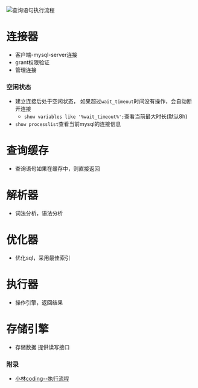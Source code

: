 ![查询语句执行流程](https://cdn.xiaolincoding.com/gh/xiaolincoder/mysql/sql%E6%89%A7%E8%A1%8C%E8%BF%87%E7%A8%8B/mysql%E6%9F%A5%E8%AF%A2%E6%B5%81%E7%A8%8B.png)

# 连接器

- 客户端-mysql-server连接
- grant权限验证
- 管理连接

### 空闲状态

- 建立连接后处于空闲状态， 如果超过`wait_timeout`时间没有操作，会自动断开连接
  - `show variables like '%wait_timeout%';`查看当前最大时长(默认8h)
- `show processlist`查看当前mysql的连接信息

# 查询缓存

- 查询语句如果在缓存中，则直接返回

# 解析器

- 词法分析，语法分析

# 优化器

- 优化sql，采用最佳索引

# 执行器

- 操作引擎，返回结果

# 存储引擎

- 存储数据 提供读写接口

### 附录

- [小林coding--执行流程](https://www.xiaolincoding.com/mysql/base/how_select.html#%E7%AC%AC%E4%B8%80%E6%AD%A5-%E8%BF%9E%E6%8E%A5%E5%99%A8)